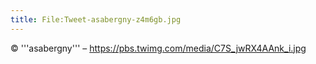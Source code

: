 ```yaml
---
title: File:Tweet-asabergny-z4m6gb.jpg
---
```


© '''asabergny''' – https://pbs.twimg.com/media/C7S_jwRX4AAnk_i.jpg
